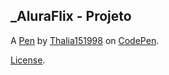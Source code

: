 _AluraFlix - Projeto
--------------------


A [Pen](https://codepen.io/Thalia151998/pen/oNMQGbK) by [Thalia151998](https://codepen.io/Thalia151998) on [CodePen](https://codepen.io).

[License](https://codepen.io/license/pen/oNMQGbK).